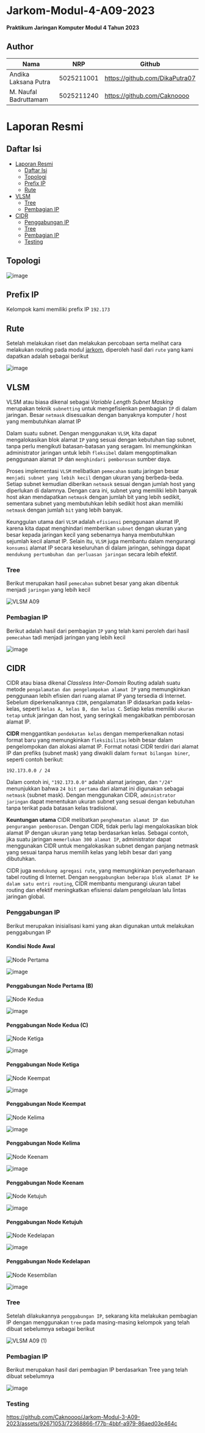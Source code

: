 # Jarkom-Modul-4-A09-2023
**Praktikum Jaringan Komputer Modul 4 Tahun 2023**

## Author
| Nama | NRP |Github |
|---------------------------|------------|--------|
|Andika Laksana Putra | 5025211001 | https://github.com/DikaPutra07 |
|M. Naufal Badruttamam | 5025211240 | https://github.com/Caknoooo |

# Laporan Resmi
## Daftar Isi
- [Laporan Resmi](#laporan-resmi)
  - [Daftar Isi](#daftar-isi)
  - [Topologi](#topologi)
  - [Prefix IP](#prefix-ip)
  - [Rute](#rute)
- [VLSM](#vlsm)
  - [Tree](#tree)
  - [Pembagian IP](#pembagian-ip)
- [CIDR](#cidr)
  - [Penggabungan IP](#penggabungan-ip)
  - [Tree](#tree-1)
  - [Pembagian IP](#pembagian-ip-2)
  - [Testing](#testing)

## Topologi

![image](https://github.com/Caknoooo/Jarkom-Modul-3-A09-2023/assets/92671053/257d48f1-40ff-48b2-8504-65d7d8cc982d)

## Prefix IP 
Kelompok kami memiliki prefix IP `192.173`

## Rute
Setelah melakukan riset dan melakukan percobaan serta melihat cara melakukan routing pada modul [jarkom](https://github.com/arsitektur-jaringan-komputer/Modul-Jarkom/tree/master/Modul-4), diperoleh hasil dari ``rute`` yang kami dapatkan adalah sebagai berikut 

![image](https://github.com/Caknoooo/Jarkom-Modul-3-A09-2023/assets/92671053/c804eac6-777a-4ba4-b383-e44d496643a4)

## VLSM
VLSM atau biasa dikenal sebagai *Variable Length Subnet Masking* merupakan teknik ``subnetting`` untuk mengefisienkan pembagian ``IP`` di dalam jaringan. Besar ``netmask`` disesuaikan dengan banyaknya komputer / host yang membutuhkan alamat IP


Dalam suatu subnet. Dengan menggunakan ``VLSM``, kita dapat mengalokasikan blok alamat ``IP`` yang sesuai dengan kebutuhan tiap subnet, tanpa perlu mengikuti batasan-batasan yang seragam. Ini memungkinkan administrator jaringan untuk lebih ``fleksibel`` dalam mengoptimalkan penggunaan alamat ``IP`` dan ``menghindari pemborosan`` sumber daya.

Proses implementasi ``VLSM`` melibatkan ``pemecahan`` suatu jaringan besar ``menjadi subnet yang lebih kecil`` dengan ukuran yang berbeda-beda. Setiap subnet kemudian diberikan ``netmask`` sesuai dengan jumlah host yang diperlukan di dalamnya. Dengan cara ini, subnet yang memiliki lebih banyak host akan mendapatkan ``netmask`` dengan jumlah bit yang lebih sedikit, sementara subnet yang membutuhkan lebih sedikit host akan memiliki ``netmask`` dengan jumlah ``bit`` yang lebih banyak.

Keunggulan utama dari ``VLSM`` adalah ``efisiensi`` penggunaan alamat IP, karena kita dapat menghindari memberikan ``subnet`` dengan ukuran yang besar kepada jaringan kecil yang sebenarnya hanya membutuhkan sejumlah kecil alamat IP. Selain itu, ``VLSM`` juga membantu dalam mengurangi ``konsumsi`` alamat IP secara keseluruhan di dalam jaringan, sehingga dapat ``mendukung pertumbuhan dan perluasan jaringan`` secara lebih efektif.

### Tree
Berikut merupakan hasil ``pemecahan`` subnet besar yang akan dibentuk menjadi ``jaringan`` yang lebih kecil

![VLSM A09](https://github.com/Caknoooo/Jarkom-Modul-3-A09-2023/assets/92671053/6cb8b8ab-a72d-4ea8-bd3f-0fac8bde180a)

### Pembagian IP
Berikut adalah hasil dari pembagian ``IP`` yang telah kami peroleh dari hasil ``pemecahan`` tadi menjadi jaringan yang lebih kecil

![image](https://github.com/Caknoooo/Jarkom-Modul-3-A09-2023/assets/92671053/99979f3a-e407-4923-926d-07cf22ec1e7e)

## CIDR
CIDR atau biasa dikenal *Classless Inter-Domain* Routing adalah suatu metode ``pengalamatan dan pengelompokan alamat IP`` yang memungkinkan penggunaan lebih efisien dari ruang alamat IP yang tersedia di Internet. Sebelum diperkenalkannya ``CIDR``, pengalamatan IP didasarkan pada kelas-kelas, seperti ``kelas A, kelas B, dan kelas C``. Setiap kelas memiliki ``ukuran tetap`` untuk jaringan dan host, yang seringkali mengakibatkan pemborosan alamat IP. 

**CIDR** menggantikan ``pendekatan kelas`` dengan memperkenalkan notasi format baru yang memungkinkan ``fleksibilitas`` lebih besar dalam pengelompokan dan alokasi alamat IP. Format notasi CIDR terdiri dari alamat IP dan prefiks (subnet mask) yang diwakili dalam ``format bilangan biner``, seperti contoh berikut:
```
192.173.0.0 / 24
```
Dalam contoh ini, ``"192.173.0.0"`` adalah alamat jaringan, dan ``"/24"`` menunjukkan bahwa ``24 bit pertama`` dari alamat ini digunakan sebagai ``netmask`` (subnet mask). Dengan menggunakan CIDR, ``administrator jaringan`` dapat menentukan ukuran subnet yang sesuai dengan kebutuhan tanpa terikat pada batasan kelas tradisional.

**Keuntungan utama** CIDR melibatkan ``penghematan alamat IP dan pengurangan pemborosan``. Dengan CIDR, tidak perlu lagi mengalokasikan blok alamat IP dengan ukuran yang tetap berdasarkan kelas. Sebagai contoh, jika suatu jaringan ``memerlukan 300 alamat IP``, administrator dapat menggunakan CIDR untuk mengalokasikan subnet dengan panjang netmask yang sesuai tanpa harus memilih kelas yang lebih besar dari yang dibutuhkan.

CIDR juga ``mendukung agregasi rute``, yang memungkinkan penyederhanaan tabel routing di Internet. Dengan ``menggabungkan beberapa blok alamat IP ke dalam satu entri routing``, CIDR membantu mengurangi ukuran tabel routing dan efektif meningkatkan efisiensi dalam pengelolaan lalu lintas jaringan global.

### Penggabungan IP
Berikut merupakan inisialisasi kami yang akan digunakan untuk melakukan penggabungan IP

#### Kondisi Node Awal

![Node Pertama](https://github.com/Caknoooo/Jarkom-Modul-3-A09-2023/assets/92671053/e4bf530c-10f2-4d08-b082-d0e32af4537a)


![image](https://github.com/Caknoooo/Jarkom-Modul-3-A09-2023/assets/92671053/be65147a-45a0-4cb3-831e-9094fc46e098)

#### Penggabungan Node Pertama (B)

![Node Kedua](https://github.com/Caknoooo/Jarkom-Modul-3-A09-2023/assets/92671053/c71e62d4-7dd4-4aeb-9975-2c61f17f2303)

![image](https://github.com/Caknoooo/Jarkom-Modul-3-A09-2023/assets/92671053/e6edd05d-1b46-4d71-a776-b6e73abf8b4f)

#### Penggabungan Node Kedua (C)

![Node Ketiga](https://github.com/Caknoooo/Jarkom-Modul-3-A09-2023/assets/92671053/455da297-fa41-48b4-a645-51d75ae4acde)

![image](https://github.com/Caknoooo/Jarkom-Modul-3-A09-2023/assets/92671053/1b087af3-f122-4832-8585-78e237559529)

#### Penggabungan Node Ketiga

![Node Keempat](https://github.com/Caknoooo/Jarkom-Modul-3-A09-2023/assets/92671053/fd9341b3-4501-48fb-92b2-8635b2986ac7)


![image](https://github.com/Caknoooo/Jarkom-Modul-3-A09-2023/assets/92671053/2ab47d8c-fa03-4ce1-ba3e-7a30556223da)

#### Penggabungan Node Keempat

![Node Kelima](https://github.com/Caknoooo/Jarkom-Modul-3-A09-2023/assets/92671053/704d1e9e-c7d6-4c75-814e-d444b8251936)

![image](https://github.com/Caknoooo/Jarkom-Modul-3-A09-2023/assets/92671053/1231d69d-3dc3-4367-a324-e6c6ff832774)

#### Penggabungan Node Kelima

![Node Keenam](https://github.com/Caknoooo/Jarkom-Modul-3-A09-2023/assets/92671053/dbcb8a17-1c4c-488f-87da-de8883752c04)

![image](https://github.com/Caknoooo/Jarkom-Modul-3-A09-2023/assets/92671053/2583282e-889e-449c-88a8-982641f481e7)

#### Penggabungan Node Keenam

![Node Ketujuh](https://github.com/Caknoooo/Jarkom-Modul-3-A09-2023/assets/92671053/cc141291-0540-4f6c-9e35-718921101a78)

![image](https://github.com/Caknoooo/Jarkom-Modul-3-A09-2023/assets/92671053/a4ef6088-83a0-481d-9ec7-f4c0895dc4e4)

#### Penggabungan Node Ketujuh

![Node Kedelapan](https://github.com/Caknoooo/Jarkom-Modul-3-A09-2023/assets/92671053/520a647f-ba3b-490b-8fa5-d1b2d9deb6d8)

![image](https://github.com/Caknoooo/Jarkom-Modul-3-A09-2023/assets/92671053/4b6135ed-058f-4029-b391-0b12c5d3c1a0)

#### Penggabungan Node Kedelapan

![Node Kesembilan](https://github.com/Caknoooo/Jarkom-Modul-3-A09-2023/assets/92671053/3c0a9590-703a-4df5-8572-e2566292e43b)

![image](https://github.com/Caknoooo/Jarkom-Modul-3-A09-2023/assets/92671053/a13429ee-aa4f-4481-b1bb-964ed0d98c55)

### Tree
Setelah dilakukannya ``penggabungan IP``, sekarang kita melakukan pembagian IP dengan menggunakan ``tree`` pada masing-masing kelompok yang telah dibuat sebelumnya sebagai berikut

![VLSM A09 (1)](https://github.com/Caknoooo/Jarkom-Modul-3-A09-2023/assets/92671053/b8f51411-59f6-413f-a832-4d0414773d57)

### Pembagian IP
Berikut merupakan hasil dari pembagian IP berdasarkan Tree yang telah dibuat sebelumnya 

![image](https://github.com/Caknoooo/Jarkom-Modul-3-A09-2023/assets/92671053/1eed8a35-3ae0-4b03-9a3d-cd853c297f9d)

### Testing

https://github.com/Caknoooo/Jarkom-Modul-3-A09-2023/assets/92671053/72368866-f77b-4bbf-a979-86aed03e464c
